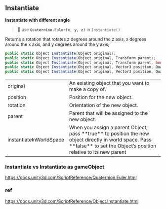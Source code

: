 ## Instantiate

**Instantiate with different angle**

> 📌 use **`Quaternion.Euler(x, y, z)`** in `Instantiate()`

Returns a rotation that rotates z degrees around the z axis, x degrees around the x axis, and y degrees around the y axis;

```cs
public static Object Instantiate(Object original);
public static Object Instantiate(Object original, Transform parent);
public static Object Instantiate(Object original, Transform parent, bool instantiateInWorldSpace);
public static Object Instantiate(Object original, Vector3 position, Quaternion rotation);
public static Object Instantiate(Object original, Vector3 position, Quaternion rotation, Transform parent);
```

<table class="list"><tbody><tr><td class="name lbl">original</td><td class="desc">An existing object that you want to make a copy of.</td></tr><tr><td class="name lbl">position</td><td class="desc">Position for the new object.</td></tr><tr><td class="name lbl">rotation</td><td class="desc">Orientation of the new object.</td></tr><tr><td class="name lbl">parent</td><td class="desc">Parent that will be assigned to the new object.</td></tr><tr><td class="name lbl">instantiateInWorldSpace</td><td class="desc">When you assign a parent Object, pass **true** to position the new object directly in world space. Pass **false** to set the Object’s position relative to its new parent</td></tr></tbody></table>



### Instantiate vs Instantiate as gameObject
https://docs.unity3d.com/ScriptReference/Quaternion.Euler.html


### ref
https://docs.unity3d.com/ScriptReference/Object.Instantiate.html

